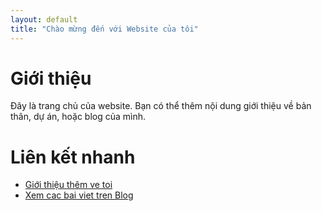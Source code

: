 ```yaml
---
layout: default
title: "Chào mừng đến với Website của tôi"
---
```


# Giới thiệu

Đây là trang chủ của website. Bạn có thể thêm nội dung giới thiệu về bản thân, dự án, hoặc blog của mình.

# Liên kết nhanh
- [Giới thiệu thêm ve toi](/about.md)
- [Xem cac bai viet tren Blog](/blog/)

